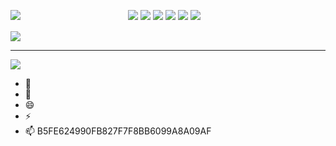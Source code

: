 

<picture><img src="https://github.com/scriptfetish/scriptfetish/assets/123428866/25e14b6d-e468-4995-ab5c-e502de8a060d"></picture>
　　　　　　　　　　　　<picture><img src="http://mazassumnida.wtf/api/v2/generate_badge?boj=whkakrkr"></picture>
<picture><img src="https://github.com/scriptfetish/scriptfetish/assets/123428866/8b91dc2a-056d-4ad8-97f7-363896feb3d4"></picture>
<picture><img src="https://github.com/scriptfetish/scriptfetish/assets/123428866/379472a4-47c6-4ed0-8f13-5bf68ba817ec"></picture>
<picture><img src="https://github.com/scriptfetish/scriptfetish/assets/123428866/41989659-0549-4e18-9cac-c0a7b89c21b7"></picture>
<picture><img src="https://github.com/scriptfetish/scriptfetish/assets/123428866/82b766f1-2ef7-4156-808f-ea66733b483b"></picture>
<picture><img src="https://github.com/scriptfetish/scriptfetish/assets/123428866/73f61b6f-426f-4e6f-8e99-7c0b77880ef1"></picture>

<picture><img src="https://github-readme-stats.vercel.app/api/top-langs/?username=scriptfetish&hide=c&langs_count=8,html"></picture>

---




<picture><img src="https://img.shields.io/badge/HTML-000000?style=for-the-badge&logo=HTML5&logoColor=white"></picture>

- 🌱 
- 💬 
- 😄 
- ⚡
- 📫 B5FE624990FB827F7F8BB6099A8A09AF



